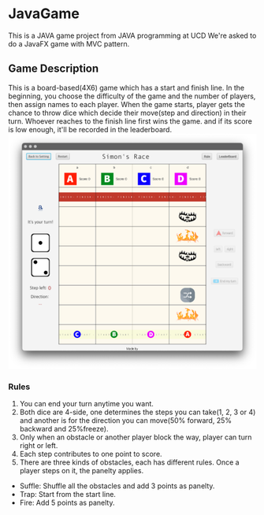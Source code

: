 # JavaGame
This is a JAVA game project from JAVA programming at UCD
We're asked to do a JavaFX game with MVC pattern.


## Game Description
This is a board-based(4X6) game which has a start and finish line.
In the beginning, you choose the difficulty of the game and the number of players, then assign names to each player.
When the game starts, player gets the chance to throw dice which decide their move(step and direction) in their turn.
Whoever reaches to the finish line first wins the game. and if its score is low enough, it'll be recorded in the leaderboard.
![Game view](https://github.com/BOBOeternal/JavaGame/blob/main/Game%20View.png)

### Rules
1. You can end your turn anytime you want.
2. Both dice are 4-side, one determines the steps you can take(1, 2, 3 or 4) and another is for the direction you can move(50% forward, 25% backward and 25%freeze).
3. Only when an obstacle or another player block the way, player can turn right or left.
4. Each step contributes to one point to score.
5. There are three kinds of obstacles, each has different rules. Once a player steps on it, the panelty applies.
  - Suffle: Shuffle all the obstacles and add 3 points as panelty.
  - Trap: Start from the start line.
  - Fire: Add 5 points as panelty.
